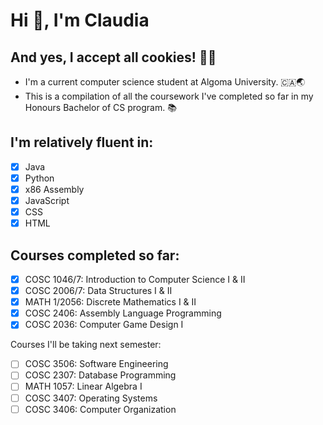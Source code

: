 # Hi 👋, I'm Claudia
## And yes, I accept all cookies! 🍪😸


- I'm a current computer science student at Algoma University. 🇨🇦🌏
- This is a compilation of all the coursework I've completed so far in my Honours Bachelor of CS program. 📚

## I'm relatively fluent in:
 - [x] Java
 - [x] Python
 - [x] x86 Assembly
 - [x] JavaScript
 - [x] CSS
 - [x] HTML

## Courses completed so far:
 - [x] COSC 1046/7: Introduction to Computer Science I & II
 - [x] COSC 2006/7: Data Structures I & II
 - [x] MATH 1/2056: Discrete Mathematics I & II
 - [x] COSC 2406: Assembly Language Programming
 - [x] COSC 2036: Computer Game Design I

Courses I'll be taking next semester:
 - [ ] COSC 3506: Software Engineering
 - [ ] COSC 2307: Database Programming
 - [ ] MATH 1057: Linear Algebra I
 - [ ] COSC 3407: Operating Systems
 - [ ] COSC 3406: Computer Organization
